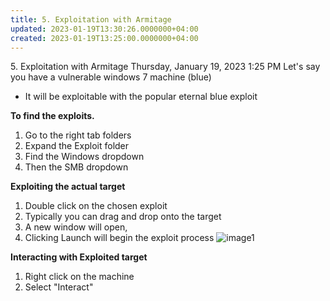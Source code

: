 ```yaml
---
title: 5. Exploitation with Armitage
updated: 2023-01-19T13:30:26.0000000+04:00
created: 2023-01-19T13:25:00.0000000+04:00
---
```


5\. Exploitation with Armitage
Thursday, January 19, 2023
1:25 PM
Let's say you have a vulnerable windows 7 machine (blue)

- It will be exploitable with the popular eternal blue exploit

**To find the exploits.**

1.  Go to the right tab folders
2.  Expand the Exploit folder
3.  Find the Windows dropdown
4.  Then the SMB dropdown

**Exploiting the actual target**

1.  Double click on the chosen exploit
2.  Typically you can drag and drop onto the target
3.  A new window will open,
4.  Clicking Launch will begin the exploit process
![image1](image1-212.png)

**Interacting with Exploited target**

1.  Right click on the machine
2.  Select "Interact"

